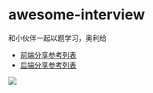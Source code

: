 # awesome-interview
和小伙伴一起以题学习，奥利给



-  [前端分享参考列表](front-end/README.md)
-  [后端分享参考列表](back-end/README.md)










![](https://www.natgeomedia.com/wp-content/uploads/2015/06/west-indian-manatee-two.jpg.adapt_.945.1.jpg)
















